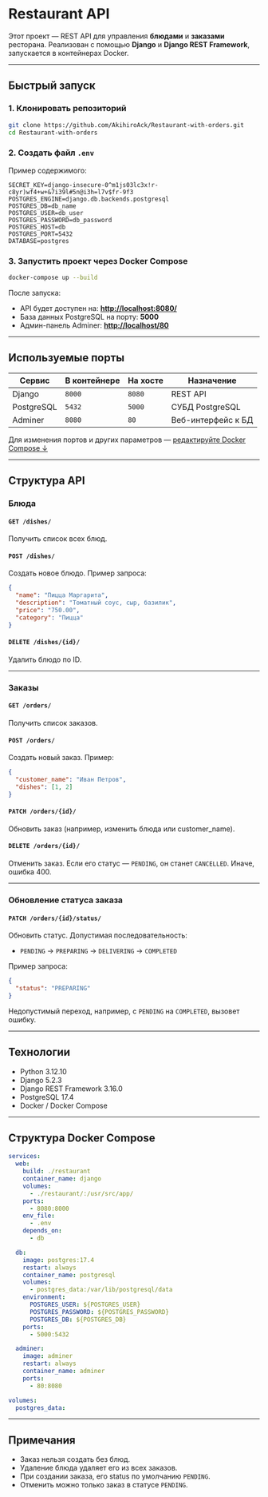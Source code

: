 # Restaurant API

Этот проект — REST API для управления **блюдами** и **заказами** ресторана. Реализован с помощью **Django** и **Django REST Framework**, запускается в контейнерах Docker.

---

## Быстрый запуск

### 1. Клонировать репозиторий

```bash
git clone https://github.com/AkihiroAck/Restaurant-with-orders.git
cd Restaurant-with-orders
````

### 2. Создать файл `.env`

Пример содержимого:

```env
SECRET_KEY=django-insecure-0^m1js03lc3x!r-c8yr)wf4+w+&7i39l#5n@i3h=l7v$fr-9f3
POSTGRES_ENGINE=django.db.backends.postgresql
POSTGRES_DB=db_name
POSTGRES_USER=db_user
POSTGRES_PASSWORD=db_password
POSTGRES_HOST=db
POSTGRES_PORT=5432
DATABASE=postgres
```

### 3. Запустить проект через Docker Compose

```bash
docker-compose up --build
```

После запуска:

* API будет доступен на: **[http://localhost:8080/](http://localhost:8080/)**
* База данных PostgreSQL на порту: **5000**
* Админ-панель Adminer: **[http://localhost/80](http://localhost/80)**

---

##  Используемые порты

| Сервис     | В контейнере | На хосте | Назначение         |
| ---------- | ------------ | -------- | ------------------ |
| Django     | `8000`       | `8080`   | REST API           |
| PostgreSQL | `5432`       | `5000`   | СУБД PostgreSQL    |
| Adminer    | `8080`       | `80`     | Веб-интерфейс к БД |

Для изменения портов и других параметров — [редактируйте Docker Compose ↓](#-структура-docker-compose)

---

## Структура API

### Блюда

#### `GET /dishes/`

Получить список всех блюд.

#### `POST /dishes/`

Создать новое блюдо.
Пример запроса:

```json
{
  "name": "Пицца Маргарита",
  "description": "Томатный соус, сыр, базилик",
  "price": "750.00",
  "category": "Пицца"
}
```

#### `DELETE /dishes/{id}/`

Удалить блюдо по ID.

---

### Заказы

#### `GET /orders/`

Получить список заказов.

#### `POST /orders/`

Создать новый заказ.
Пример:

```json
{
  "customer_name": "Иван Петров",
  "dishes": [1, 2]
}
```

#### `PATCH /orders/{id}/`

Обновить заказ (например, изменить блюда или customer_name).

#### `DELETE /orders/{id}/`

Отменить заказ. 
Если его статус — `PENDING`, он станет `CANCELLED`.
Иначе, ошибка 400.

---

### Обновление статуса заказа

#### `PATCH /orders/{id}/status/`

Обновить статус.
Допустимая последовательность:

* `PENDING` → `PREPARING` → `DELIVERING` → `COMPLETED`

Пример запроса:

```json
{
  "status": "PREPARING"
}
```

Недопустимый переход, например, с `PENDING` на `COMPLETED`, вызовет ошибку.

---

## Технологии

* Python 3.12.10
* Django 5.2.3
* Django REST Framework 3.16.0
* PostgreSQL 17.4
* Docker / Docker Compose

---

## Структура Docker Compose

```yaml
services:
  web:
    build: ./restaurant
    container_name: django
    volumes:
      - ./restaurant/:/usr/src/app/
    ports:
      - 8080:8000
    env_file:
      - .env
    depends_on:
      - db

  db:
    image: postgres:17.4
    restart: always
    container_name: postgresql
    volumes:
      - postgres_data:/var/lib/postgresql/data
    environment:
      POSTGRES_USER: ${POSTGRES_USER}
      POSTGRES_PASSWORD: ${POSTGRES_PASSWORD}
      POSTGRES_DB: ${POSTGRES_DB}
    ports:
      - 5000:5432

  adminer:
    image: adminer
    restart: always
    container_name: adminer
    ports:
      - 80:8080

volumes:
  postgres_data:
```

---

## Примечания

* Заказ нельзя создать без блюд.
* Удаление блюда удаляет его из всех заказов.
* При создании заказа, его status по умолчанию `PENDING`.
* Отменить можно только заказ в статусе `PENDING`.
